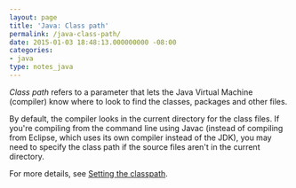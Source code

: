```yaml
---
layout: page
title: 'Java: Class path'
permalink: /java-class-path/
date: 2015-01-03 18:48:13.000000000 -08:00
categories:
- java
type: notes_java
---
```



_Class path_ refers to a parameter that lets the Java Virtual Machine (compiler) know where to look to find the classes, packages and other files.

By default, the compiler looks in the current directory for the class files. If you're compiling from the command line using Javac (instead of compiling from Eclipse, which uses its own compiler instead of the JDK), you may need to specify the class path if the source files aren't in the current directory.

For more details, see [Setting the classpath](http://docs.oracle.com/javase/7/docs/technotes/tools/solaris/classpath.html).